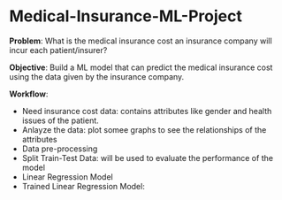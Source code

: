 # Medical-Insurance-ML-Project

**Problem**: What is the medical insurance cost an insurance company will incur each patient/insurer?

**Objective**:  Build a ML model that can predict the medical insurance cost using the data given by the insurance company.

**Workflow**:
 - Need insurance cost data: contains attributes like gender and health issues of the patient.
 - Anlayze the data: plot somee graphs to see the relationships of the attributes
 - Data pre-processing
 - Split Train-Test Data: will be used to evaluate the performance of the model
 - Linear Regression Model
 - Trained Linear Regression Model: 
